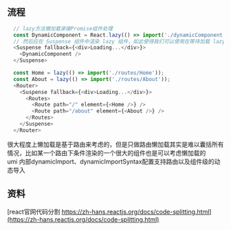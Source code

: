 ## 流程
``` typescript
  // lazy方法懒加载承接Promise组件处理
  const DynamicComponent = React.lazy(() => import('./dynamicComponent'));
  // 然后应在 Suspense 组件中渲染 lazy 组件，如此使得我们可以使用在等待加载 lazy 组件时做优雅降级
  <Suspense fallback={<div>Loading...</div>}>
    <DynamicComponent />
  </Suspense>

  const Home = lazy(() => import('./routes/Home'));
  const About = lazy(() => import('./routes/About'));
  <Router>
    <Suspense fallback={<div>Loading...</div>}>
      <Routes>
        <Route path="/" element={<Home />} />
        <Route path="/about" element={<About />} />
      </Routes>
    </Suspense>
  </Router>
```
很大程度上懒加载是基于路由来考虑的，但是只做路由懒加载其实是难以囊括所有情况，比如某一个路由下条件渲染的一个很大的组件也是可以考虑懒加载的  
umi 内部dynamicImport、dynamicImportSyntax配置支持路由以及组件级的动态导入  

## 资料

[react官网代码分割 https://zh-hans.reactjs.org/docs/code-splitting.html](https://zh-hans.reactjs.org/docs/code-splitting.html)
